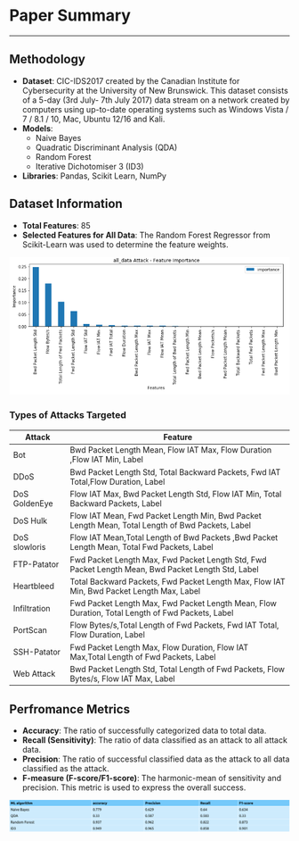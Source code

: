# Paper Summary
---
## Methodology

- **Dataset**: CIC-IDS2017 created  by  the  Canadian  Institute  for  Cybersecurity  at  the  University  of  New 
Brunswick. This dataset consists of a 5-day (3rd July- 7th July 2017) data stream on a network 
created by computers using up-to-date operating systems such as Windows Vista / 7 / 8.1 / 10, 
Mac, Ubuntu 12/16 and Kali. 
- **Models**:
  - Naive Bayes
  - Quadratic Discriminant Analysis (QDA)
  - Random Forest
  - Iterative Dichotomiser 3 (ID3)
- **Libraries**: Pandas, Scikit Learn, NumPy

## Dataset Information

- **Total Features**: 85
- **Selected Features for All Data**: The Random Forest Regressor from Scikit-Learn was used to determine the feature weights.

<div align="center">
  <img src="selected_features_all_data.png" >
</div>

### Types of Attacks Targeted

| Attack    | Feature |
| -------- | ------- |
| Bot|Bwd Packet Length Mean, Flow IAT Max, Flow Duration ,Flow IAT Min, Label|
| DDoS|Bwd Packet Length Std, Total Backward Packets, Fwd IAT Total,Flow Duration, Label|
| DoS GoldenEye|Flow IAT Max, Bwd Packet Length Std, Flow IAT Min, Total Backward Packets, Label|
| DoS Hulk|Flow IAT Mean, Fwd Packet Length Min, Bwd Packet Length Mean, Total Length of Bwd Packets, Label|
| DoS slowloris|Flow IAT Mean,Total Length of Bwd Packets ,Bwd Packet Length Mean, Total Fwd Packets, Label|
| FTP-Patator|Fwd Packet Length Max, Fwd Packet Length Std, Fwd Packet Length Mean, Bwd Packet Length Std, Label|
| Heartbleed|Total Backward Packets, Fwd Packet Length Max, Flow IAT Min, Bwd Packet Length Max, Label|
|Infiltration|Fwd Packet Length Max, Fwd Packet Length Mean, Flow Duration, Total Length of Fwd Packets, Label|
|PortScan|Flow Bytes/s,Total Length of Fwd Packets, Fwd IAT Total, Flow Duration, Label|
|SSH-Patator|Fwd Packet Length Max, Flow Duration, Flow IAT Max,Total Length of Fwd Packets, Label|
|Web Attack|Bwd Packet Length Std, Total Length of Fwd Packets, Flow Bytes/s, Flow IAT Max, Label|

## Perfromance Metrics
- **Accuracy**: The ratio of successfully categorized data to total data.
- **Recall (Sensitivity)**: The ratio of data classified as an attack to all attack data.
- **Precision**: The ratio of successful classified data as the attack to all data classified as the attack.
- **F-measure (F-score/F1-score)**: The harmonic-mean of sensitivity and precision. This metric is used to express the overall success.

<div align="center">
  <img src="metrics_all_data.png" >
</div>





